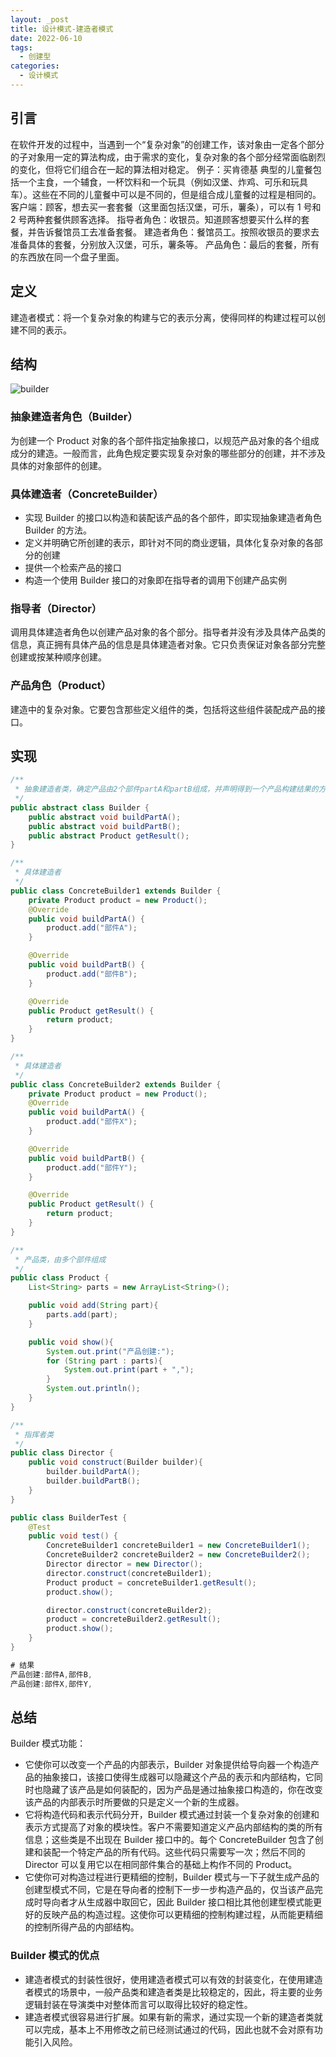 ```yaml
---
layout: _post
title: 设计模式-建造者模式
date: 2022-06-10
tags: 
  - 创建型
categories: 
  - 设计模式
---
```

## 引言
在软件开发的过程中，当遇到一个“复杂对象”的创建工作，该对象由一定各个部分的子对象用一定的算法构成，由于需求的变化，复杂对象的各个部分经常面临剧烈的变化，但将它们组合在一起的算法相对稳定。
例子：买肯德基
典型的儿童餐包括一个主食，一个辅食，一杯饮料和一个玩具（例如汉堡、炸鸡、可乐和玩具车）。这些在不同的儿童餐中可以是不同的，但是组合成儿童餐的过程是相同的。
客户端：顾客，想去买一套套餐（这里面包括汉堡，可乐，薯条），可以有 1 号和 2 号两种套餐供顾客选择。
指导者角色：收银员。知道顾客想要买什么样的套餐，并告诉餐馆员工去准备套餐。
建造者角色：餐馆员工。按照收银员的要求去准备具体的套餐，分别放入汉堡，可乐，薯条等。
产品角色：最后的套餐，所有的东西放在同一个盘子里面。
## 定义
建造者模式：将一个复杂对象的构建与它的表示分离，使得同样的构建过程可以创建不同的表示。
## 结构

![builder](builder.png)

### 抽象建造者角色（Builder）
为创建一个 Product 对象的各个部件指定抽象接口，以规范产品对象的各个组成成分的建造。一般而言，此角色规定要实现复杂对象的哪些部分的创建，并不涉及具体的对象部件的创建。

### 具体建造者（ConcreteBuilder）
+ 实现 Builder 的接口以构造和装配该产品的各个部件，即实现抽象建造者角色 Builder 的方法。
+ 定义并明确它所创建的表示，即针对不同的商业逻辑，具体化复杂对象的各部分的创建
+ 提供一个检索产品的接口
+ 构造一个使用 Builder 接口的对象即在指导者的调用下创建产品实例

### 指导者（Director）
调用具体建造者角色以创建产品对象的各个部分。指导者并没有涉及具体产品类的信息，真正拥有具体产品的信息是具体建造者对象。它只负责保证对象各部分完整创建或按某种顺序创建。

### 产品角色（Product）
建造中的复杂对象。它要包含那些定义组件的类，包括将这些组件装配成产品的接口。

## 实现

```java
/**
 * 抽象建造者类，确定产品由2个部件partA和partB组成，并声明得到一个产品构建结果的方法
 */
public abstract class Builder {
    public abstract void buildPartA();
    public abstract void buildPartB();
    public abstract Product getResult();
}

/**
 * 具体建造者
 */
public class ConcreteBuilder1 extends Builder {
    private Product product = new Product();
    @Override
    public void buildPartA() {
        product.add("部件A");
    }

    @Override
    public void buildPartB() {
        product.add("部件B");
    }

    @Override
    public Product getResult() {
        return product;
    }
}

/**
 * 具体建造者
 */
public class ConcreteBuilder2 extends Builder {
    private Product product = new Product();
    @Override
    public void buildPartA() {
        product.add("部件X");
    }

    @Override
    public void buildPartB() {
        product.add("部件Y");
    }

    @Override
    public Product getResult() {
        return product;
    }
}

/**
 * 产品类，由多个部件组成
 */
public class Product {
    List<String> parts = new ArrayList<String>();

    public void add(String part){
        parts.add(part);
    }

    public void show(){
        System.out.print("产品创建:");
        for (String part : parts){
            System.out.print(part + ",");
        }
        System.out.println();
    }
}

/**
 * 指挥者类
 */
public class Director {
    public void construct(Builder builder){
        builder.buildPartA();
        builder.buildPartB();
    }
}

public class BuilderTest {
    @Test
    public void test() {
        ConcreteBuilder1 concreteBuilder1 = new ConcreteBuilder1();
        ConcreteBuilder2 concreteBuilder2 = new ConcreteBuilder2();
        Director director = new Director();
        director.construct(concreteBuilder1);
        Product product = concreteBuilder1.getResult();
        product.show();

        director.construct(concreteBuilder2);
        product = concreteBuilder2.getResult();
        product.show();
    }
}

# 结果
产品创建:部件A,部件B,
产品创建:部件X,部件Y,
```

## 总结
Builder 模式功能：
+ 它使你可以改变一个产品的内部表示，Builder 对象提供给导向器一个构造产品的抽象接口，该接口使得生成器可以隐藏这个产品的表示和内部结构，它同时也隐藏了该产品是如何装配的，因为产品是通过抽象接口构造的，你在改变该产品的内部表示时所要做的只是定义一个新的生成器。
+ 它将构造代码和表示代码分开，Builder 模式通过封装一个复杂对象的创建和表示方式提高了对象的模块性。客户不需要知道定义产品内部结构的类的所有信息；这些类是不出现在 Builder 接口中的。每个 ConcreteBuilder 包含了创建和装配一个特定产品的所有代码。这些代码只需要写一次；然后不同的 Director 可以复用它以在相同部件集合的基础上构作不同的 Product。
+ 它使你可对构造过程进行更精细的控制，Builder 模式与一下子就生成产品的创建型模式不同，它是在导向者的控制下一步一步构造产品的，仅当该产品完成时导向者才从生成器中取回它，因此 Builder 接口相比其他创建型模式能更好的反映产品的构造过程。这使你可以更精细的控制构建过程，从而能更精细的控制所得产品的内部结构。
  

### Builder 模式的优点
+ 建造者模式的封装性很好，使用建造者模式可以有效的封装变化，在使用建造者模式的场景中，一般产品类和建造者类是比较稳定的，因此，将主要的业务逻辑封装在导演类中对整体而言可以取得比较好的稳定性。
+ 建造者模式很容易进行扩展。如果有新的需求，通过实现一个新的建造者类就可以完成，基本上不用修改之前已经测试通过的代码，因此也就不会对原有功能引入风险。